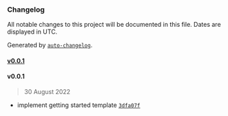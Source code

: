 ### Changelog

All notable changes to this project will be documented in this file. Dates are displayed in UTC.

Generated by [`auto-changelog`](https://github.com/CookPete/auto-changelog).

#### [v0.0.1](https://github.com/nevermined-io/create-nevermined-react/compare/v0.0.1...v0.0.1)

#### v0.0.1

> 30 August 2022

- implement getting started template [`3dfa07f`](https://github.com/nevermined-io/create-nevermined-react/commit/3dfa07f458de694e03152b59a6e6be9cc34cbdd2)
